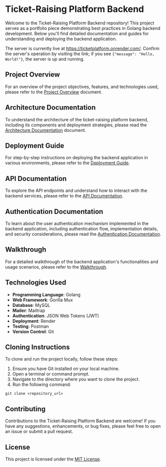 # Ticket-Raising Platform Backend

Welcome to the Ticket-Raising Platform Backend repository! This project serves as a portfolio piece demonstrating best practices in Golang backend development. Below you'll find detailed documentation and guides for understanding and deploying the backend application.

The server is currently live at https://ticketplatform.onrender.com/. Confirm the server's operation by visiting the link; if you see `{"message": "Hello, World!"}`, the server is up and running.


## Project Overview

For an overview of the project objectives, features, and technologies used, please refer to the [Project Overview](documentation/projectoverview.md) document.

## Architecture Documentation

To understand the architecture of the ticket-raising platform backend, including its components and deployment strategies, please read the [Architecture Documentation](documentation/architecture.md) document.

## Deployment Guide

For step-by-step instructions on deploying the backend application in various environments, please refer to the [Deployment Guide](documentation/deployment.md).

## API Documentation

To explore the API endpoints and understand how to interact with the backend services, please refer to the [API Documentation](documentation/api.md).

## Authentication Documentation

To learn about the user authentication mechanism implemented in the backend application, including authentication flow, implementation details, and security considerations, please read the [Authentication Documentation](documentation/authentication.md).

## Walkthrough

For a detailed walkthrough of the backend application's functionalities and usage scenarios, please refer to the [Walkthrough](documentation/walkthrough.md).

## Technologies Used

- **Programming Language**: Golang
- **Web Framework**: Gorilla Mux
- **Database**: MySQL
- **Mailer**: Mailtrap
- **Authentication**: JSON Web Tokens (JWT)
- **Deployment**: Render
- **Testing**: Postman
- **Version Control**: Git


## Cloning Instructions

To clone and run the project locally, follow these steps:

1. Ensure you have Git installed on your local machine.
2. Open a terminal or command prompt.
3. Navigate to the directory where you want to clone the project.
4. Run the following command:

```
git clone <repository_url>
```

## Contributing

Contributions to the Ticket-Raising Platform Backend are welcome! If you have any suggestions, enhancements, or bug fixes, please feel free to open an issue or submit a pull request.

## License

This project is licensed under the [MIT License](LICENSE).
